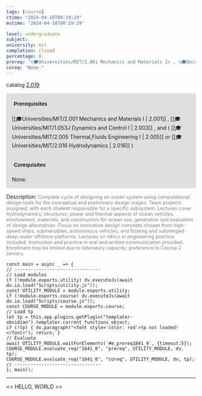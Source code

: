 ```yaml
---
tags: [course]
ctime: "2024-04-18T00:19:29"
mstime: "2024-04-18T00:19:29"

level: undergraduate
subject: 
university: mit
completion: closed
percentage: 0
prereq: "<🎓Universities/MIT/2.001 Mechanics and Materials I> , <🎓Universities/MIT/1.053J Dynamics and Control I> , and ( <🎓Universities/MIT/2.005 Thermal,Fluids Engineering I> or <🎓Universities/MIT/2.016 Hydrodynamics> )"
coreq: "None."
---
```


catalog [2.019](http://student.mit.edu/catalog/m2a.html#2.019)

<span style="display: block; padding: 15px; background-color: rgb(100, 100, 100, 0.2);"><font id="m_prereq1841_0" style="display: block; font-family: Arial, sans-serif; font-weight: bold; padding: 5px">Prerequisites</font><br><span id="prereq1841_0">[[🎓Universities/MIT/2.001 Mechanics and Materials I | 2.001]] , [[🎓Universities/MIT/1.053J Dynamics and Control I | 2.003]] , and ( [[🎓Universities/MIT/2.005 Thermal,Fluids Engineering I | 2.005]] or [[🎓Universities/MIT/2.016 Hydrodynamics | 2.016]] )</span></span>
<span style="display: block; padding: 15px; background-color: rgb(100, 100, 100, 0.2);"><font id="m_coreq1841_0" style="display: block; font-family: Arial, sans-serif; font-weight: bold; padding: 5px">Corequisites</font><br><span id="coreq1841_0">None.</span></span>

<font style="">Description:</font>
<font style="color: grey; font-size: 0.8rem;">Complete cycle of designing an ocean system using computational design tools for the conceptual and preliminary design stages. Team projects assigned, with each student responsible for a specific subsystem. Lectures cover hydrodynamics; structures; power and thermal aspects of ocean vehicles, environment, materials, and construction for ocean use; generation and evaluation of design alternatives. Focus on innovative design concepts chosen from high-speed ships, submersibles, autonomous vehicles, and floating and submerged deep-water offshore platforms. Lectures on ethics in engineering practice included. Instruction and practice in oral and written communication provided. Enrollment may be limited due to laboratory capacity; preference to Course 2 seniors.</font>

```dataviewjs
const main = async _ => {
// --------------------------------
// Load modules
if (!module.exports.utility) dv.executeJs(await dv.io.load("Scripts/utility.js"));
const UTILITY_MODULE = module.exports.utility;
if (!module.exports.course) dv.executeJs(await dv.io.load("Scripts/course.js"));
const COURSE_MODULE = module.exports.course;
// Load tp
let tp = this.app.plugins.getPlugin("templater-obsidian").templater.current_functions_object;
if (!tp) { dv.paragraph("<font style='color: red'>tp not loaded!</font>"); return; }
// Evaluate
await UTILITY_MODULE.waitForElements(`#m_prereq1841_0`, {timeout:5});
COURSE_MODULE.evaluate_req("1841_0", "prereq", UTILITY_MODULE, dv, tp);
COURSE_MODULE.evaluate_req("1841_0", "coreq", UTILITY_MODULE, dv, tp);
// --------------------------------
}; main();
```

---

<< HELLO, WORLD >>
